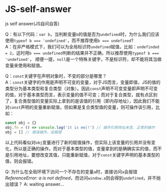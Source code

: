 # JS-self-answer
js self answer(JS自问自答)

Q：有以下代码：`var b`，当判断变量`b`的值是否为`undefined`时，为什么我们应该使用`typeof b === 'undefined'`，而不推荐使用`b === undefined`?  
A：在非严格模式下，我们可以为全局标识符`undefined`赋值，比如：`undefinded = 2`，这时用`b === undefined`判断的结果并不正确，所以推荐使用`typeof b === 'undefined'`， 顺便一提，`null`是一个特殊关键字，不是标识符，却不能将其当做变量来使用和赋值。  

Q：`const`关键字在声明对象时，不变的部分是哪里？  
A：`const`关键字的作用是声明不可变的变量，对于JS而言，变量即值，JS的值的类型分为基本类型和复合类型（对象）。因此`const`声明不可变变量即声明不可变的值，对于基本类型而言，表示变量的值不可变；而对于复合类型，就有点区别了，复合类型值的变量实际上拿到的是该值的引用（即内存地址），因此我们不能对`const`声明的变量重新赋值，但如果是复合类型值的变量，则可操作该引用，比如：
```js
const obj = {}
obj.fn = () => console.log('it is me|!') // 操作引用地址未变，正常的操作
obj = [] // 错误操作，会报错
```
以上代码看似对`obj`变量进行了新的赋值操作，但实际上该变量的引用并没有变化，所以是正确的操作。而对于基本类型的值，变量拿到的是确确实实的值，而不是引用地址，要想改变其值，只能重新赋值，对于`const`关键字声明的基本类型的值，则会报错。  

Q: 为什么在全局环境下访问一个不存在的变量`a`时，直接访问`a`会报错*ReferenceError: a is not defined*，而访问`window.a`则会得到`undefined`，并不抛出错误？
A: waiting answer...
